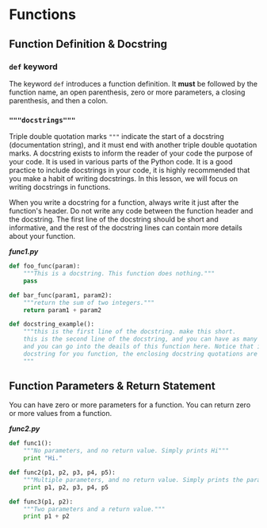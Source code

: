 # Functions

## Function Definition & Docstring

### `def` keyword

The keyword `def` introduces a function definition. It **must** be followed by the function name, an open parenthesis, zero or more parameters, a closing parenthesis, and then a colon.

### `"""docstrings"""`

Triple double quotation marks `"""` indicate the start of a docstring (documentation string), and it must end with another triple double quotation marks. A docstring exists to inform the reader of your code the purpose of your code. It is used in various parts of the Python code. It is a good practice to include docstrings in your code, it is highly recommended that you make a habit of writing docstrings. In this lesson, we will focus on writing docstrings in functions.

When you write a docstring for a function, always write it just after the function's header. Do not write any code between the function header and the docstring. The first line of the docstring should be short and informative, and the rest of the docstring lines can contain more details about your function.

***func1.py***

```python
def foo_func(param):
    """This is a docstring. This function does nothing."""
    pass

def bar_func(param1, param2):
    """return the sum of two integers."""
    return param1 + param2

def docstring_example():
    """this is the first line of the docstring. make this short.
    this is the second line of the docstring, and you can have as many lines as you want,
    and you can go into the deails of this function here. Notice that if you have a multiline
    docstring for you function, the enclosing docstring quotations are on a separate line.
    """
```

## Function Parameters & Return Statement

You can have zero or more parameters for a function. You can return zero or more values from a function.

***func2.py***

```python
def func1():
    """No parameters, and no return value. Simply prints Hi"""
    print "Hi."

def func2(p1, p2, p3, p4, p5):
    """Multiple parameters, and no return value. Simply prints the parameters."""
    print p1, p2, p3, p4, p5

def func3(p1, p2):
    """Two parameters and a return value."""
    print p1 + p2
```

